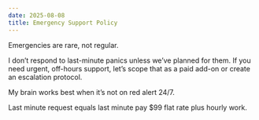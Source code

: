 ```yaml
---
date: 2025-08-08
title: Emergency Support Policy
---
```

Emergencies are rare, not regular.

I don’t respond to last-minute panics unless we’ve planned for them. If you need urgent, off-hours support, let’s scope that as a paid add-on or create an escalation protocol.

My brain works best when it’s not on red alert 24/7.

Last minute request equals last minute pay $99 flat rate plus hourly work.